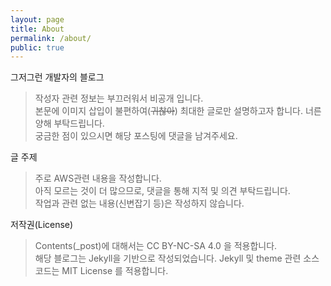 ```yaml
---
layout: page
title: About
permalink: /about/
public: true
---
```



그저그런 개발자의 블로그
> 작성자 관련 정보는 부끄러워서 비공개 입니다.  
본문에 이미지 삽입이 불편하여(~~귀찮아~~) 최대한 글로만 설명하고자 합니다. 너른 양해 부탁드립니다.  
궁금한 점이 있으시면 해당 포스팅에 댓글을 남겨주세요.

글 주제
> 주로 AWS관련 내용을 작성합니다.  
아직 모르는 것이 더 많으므로, 댓글을 통해 지적 및 의견 부탁드립니다.  
작업과 관련 없는 내용(신변잡기 등)은 작성하지 않습니다.

저작권(License)
> Contents(\_post)에 대해서는 CC BY-NC-SA 4.0 을 적용합니다.  
해당 블로그는 Jekyll을 기반으로 작성되었습니다. Jekyll 및 theme 관련 소스 코드는 MIT License 를 적용합니다.
